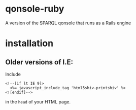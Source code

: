qonsole-ruby
============

A version of the SPARQL qonsole that runs as a Rails engine

# installation

## Older versions of I.E:

Include 

    <!--[if lt IE 9]>
      <%= javascript_include_tag 'html5shiv-printshiv' %>
    <![endif]-->

in the `head` of your HTML page.
